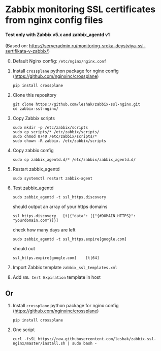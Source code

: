 # Zabbix monitoring SSL certificates from nginx config files
#### Test only with Zabbix v5.x and zabbix_agentd v1
(Based on: https://serveradmin.ru/monitoring-sroka-deystviya-ssl-sertifikata-v-zabbix/)

0. Default Nginx config: `/etc/nginx/nginx.conf`


1. Install `crossplane` python package for nginx config (https://github.com/nginxinc/crossplane)

    ```
    pip install crossplane
    ```

2. Clone this repository
    ```
    git clone https://github.com/leshak/zabbix-ssl-nginx.git
    cd zabbix-ssl-nginx/
    ```

3. Copy Zabbix scripts
    ```
    sudo mkdir -p /etc/zabbix/scripts
    sudo cp scripts/* /etc/zabbix/scripts/
    sudo chmod 0740 /etc/zabbix/scripts/*
    sudo chown -R zabbix. /etc/zabbix/scripts
    ```

4. Copy zabbix config
    ```
    sudo cp zabbix_agentd.d/* /etc/zabbix/zabbix_agentd.d/
    ```

5. Restart zabbix_agentd
    ```
    sudo systemctl restart zabbix-agent
    ```

6. Test zabbix_agentd
    ```
    sudo zabbix_agentd -t ssl_https.discovery
    ```
    should output an array of your https domains
    ```
    ssl_https.discovery   [t|{"data": [{"{#DOMAIN_HTTPS}": "yourdomain.com"}]}]
    ```
    check how many days are left
    ```
    sudo zabbix_agentd -t ssl_https.expire[google.com]
    ```
    should out
    ```
    ssl_https.expire[google.com]    [t|64]
    ```

7. Import Zabbix template `zabbix_ssl_templates.xml`

8. Add `SSL Cert Expiration` template in host


## Or 
1. Install `crossplane` python package for nginx config (https://github.com/nginxinc/crossplane)

    ```
    pip install crossplane
    ```

2. One script
    ```
    curl -fsSL https://raw.githubusercontent.com/leshak/zabbix-ssl-nginx/master/install.sh | sudo bash -
    ```
